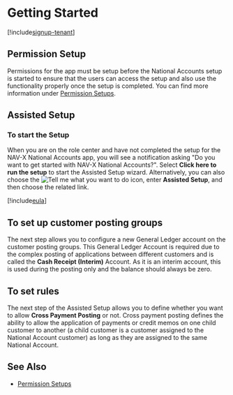 # Getting Started

[!include[signup-tenant](includes/signup-tenant.md)]

## Permission Setup

Permissions for the app must be setup before the National Accounts setup is started to ensure that the users can access the setup and also use the functionality properly once the setup is completed. You can find more information under [Permission Setups](permission-setups.md).

## Assisted Setup

### To start the Setup

When you are on the role center and have not completed the setup for the NAV-X National Accounts app, you will see a notification asking "Do you want to get started with NAV-X National Accounts?". Select **Click here to run the setup** to start the Assisted Setup wizard. Alternatively, you can also choose the ![Tell me what you want to do](/images/magnifying-glass.gif) icon, enter **Assisted Setup**, and then choose the related link.

[!include[eula](../includes/eula.md)]

## To set up customer posting groups

The next step allows you to configure a new General Ledger account on the customer posting groups. This General Ledger Account is required due to the complex posting of applications between different customers and is called the **Cash Receipt (Interim)** Account. As it is an interim account, this is used during the posting only and the balance should always be zero.

## To set rules

The next step of the Assisted Setup allows you to define whether you want to allow **Cross Payment Posting** or not. Cross payment posting defines the ability to allow the application of payments or credit memos on one child customer to another (a child customer is a customer assigned to the National Account customer) as long as they are assigned to the same National Account.

## See Also

- [Permission Setups](permission-setups.md)
